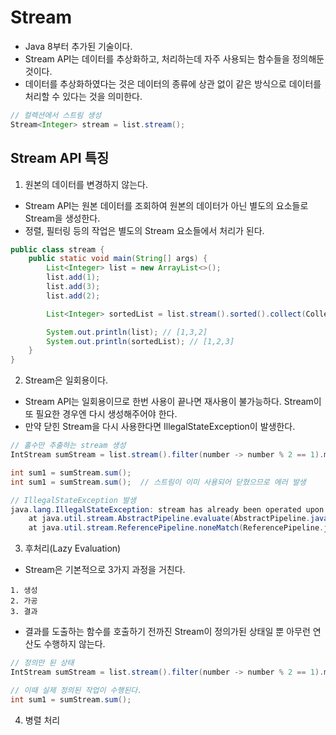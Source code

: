 # Stream
* Java 8부터 추가된 기술이다.
* Stream API는 데이터를 추상화하고, 처리하는데 자주 사용되는 함수들을 정의해둔 것이다.
* 데이터를 추상화하였다는 것은 데이터의 종류에 상관 없이 같은 방식으로 데이터를 처리할 수 있다는 것을 의미한다.
```java
// 컬렉션에서 스트림 생성
Stream<Integer> stream = list.stream();
```

## Stream API 특징
1. 원본의 데이터를 변경하지 않는다. 
* Stream API는 원본 데이터를 조회하여 원본의 데이터가 아닌 별도의 요소들로 Stream을 생성한다.  
* 정렬, 필터링 등의 작업은 별도의 Stream 요소들에서 처리가 된다.   
```java
public class stream {
    public static void main(String[] args) {
        List<Integer> list = new ArrayList<>();
        list.add(1);
        list.add(3);
        list.add(2);

        List<Integer> sortedList = list.stream().sorted().collect(Collectors.toList());

        System.out.println(list); // [1,3,2]
        System.out.println(sortedList); // [1,2,3]
    }    
}
```

2. Stream은 일회용이다.
* Stream API는 일회용이므로 한번 사용이 끝나면 재사용이 불가능하다. Stream이 또 필요한 경우엔 다시 생성해주어야 한다.
* 만약 닫힌 Stream을 다시 사용한다면 IllegalStateException이 발생한다.
```java
// 홀수만 추출하는 stream 생성
IntStream sumStream = list.stream().filter(number -> number % 2 == 1).mapToInt(number -> number);

int sum1 = sumStream.sum();
int sum1 = sumStream.sum();  // 스트림이 이미 사용되어 닫혔으므로 에러 발생

// IllegalStateException 발생
java.lang.IllegalStateException: stream has already been operated upon or closed
    at java.util.stream.AbstractPipeline.evaluate(AbstractPipeline.java:229)
    at java.util.stream.ReferencePipeline.noneMatch(ReferencePipeline.java:459)
```

3. 후처리(Lazy Evaluation)
* Stream은 기본적으로 3가지 과정을 거친다.
```
1. 생성
2. 가공
3. 결과
```
* 결과를 도출하는 함수를 호출하기 전까진 Stream이 정의가된 상태일 뿐 아무런 연산도 수행하지 않는다.
```java
// 정의만 된 상태
IntStream sumStream = list.stream().filter(number -> number % 2 == 1).mapToInt(number -> number);

// 이때 실제 정의된 작업이 수행된다.
int sum1 = sumStream.sum();
```

4. 병렬 처리
